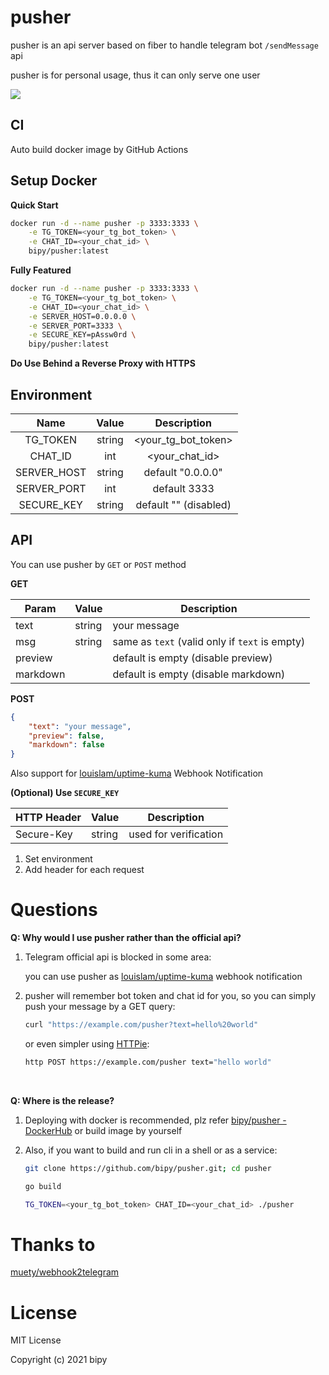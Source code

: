 # pusher

pusher is an api server based on fiber to handle telegram bot `/sendMessage` api

pusher is for personal usage, thus it can only serve one user

![](https://goreportcard.com/badge/github.com/bipy/pusher)

## CI

Auto build docker image by GitHub Actions

## Setup Docker

**Quick Start**

```bash
docker run -d --name pusher -p 3333:3333 \
	-e TG_TOKEN=<your_tg_bot_token> \
	-e CHAT_ID=<your_chat_id> \
	bipy/pusher:latest
```

**Fully Featured**

```bash
docker run -d --name pusher -p 3333:3333 \
	-e TG_TOKEN=<your_tg_bot_token> \
	-e CHAT_ID=<your_chat_id> \
	-e SERVER_HOST=0.0.0.0 \
	-e SERVER_PORT=3333 \
	-e SECURE_KEY=pAssw0rd \
	bipy/pusher:latest
```

**Do Use Behind a Reverse Proxy with HTTPS**

## Environment

| Name        | Value | Description           |
| :---------: | :-: | :-------------------: |
| TG_TOKEN    | string | <your_tg_bot_token>   |
| CHAT_ID     | int    | <your_chat_id>        |
| SERVER_HOST | string | default "0.0.0.0"     |
| SERVER_PORT | int    | default 3333          |
| SECURE_KEY  | string | default "" (disabled) |

## API

You can use pusher by `GET` or `POST` method

**GET**

| Param    | Value  | Description                                    |
| -------- | ------ | ---------------------------------------------- |
| text     | string | your message                                   |
| msg      | string | same as `text` (valid only if `text` is empty) |
| preview  |        | default is empty (disable preview)             |
| markdown |        | default is empty (disable markdown)            |



**POST**

```json
{
    "text": "your message",
    "preview": false,
    "markdown": false
}
```

Also support for [louislam/uptime-kuma](https://github.com/louislam/uptime-kuma) Webhook Notification



**(Optional) Use `SECURE_KEY`**

| HTTP Header | Value  | Description           |
| ----------- | ------ | --------------------- |
| Secure-Key  | string | used for verification |

1. Set environment 
2. Add header for each request



# Questions

**Q: Why would I use pusher rather than the official api?**

1. Telegram official api is blocked in some area:

    you can use pusher as [louislam/uptime-kuma](https://github.com/louislam/uptime-kuma) webhook notification

2. pusher will remember bot token and chat id for you, so you can simply push your message by a GET query:

    ```bash
    curl "https://example.com/pusher?text=hello%20world"
    ```
    
    or even simpler using [HTTPie](https://github.com/httpie/httpie):
    
    ```bash
    http POST https://example.com/pusher text="hello world"

​		

**Q: Where is the release?**

1. Deploying with docker is recommended, plz refer [bipy/pusher - DockerHub](https://hub.docker.com/r/bipy/pusher) or build image by yourself

2. Also, if you want to build and run cli in a shell or as a service:

    ```bash
    git clone https://github.com/bipy/pusher.git; cd pusher
    
    go build
    
    TG_TOKEN=<your_tg_bot_token> CHAT_ID=<your_chat_id> ./pusher
    ```

# Thanks to

[muety/webhook2telegram](https://github.com/muety/webhook2telegram)

# License

MIT License

Copyright (c) 2021 bipy
